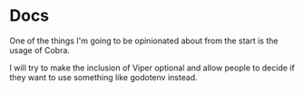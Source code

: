 # Docs

One of the things I'm going to be opinionated about from the start is the usage of Cobra.

I will try to make the inclusion of Viper optional and allow people to decide if they want to use
something like godotenv instead.

